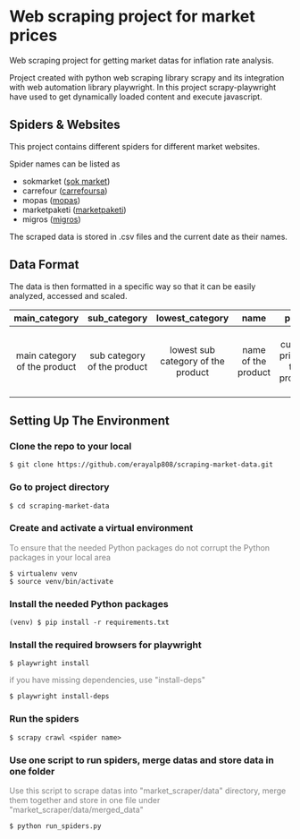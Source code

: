# Web scraping project for market prices
Web scraping project for getting market datas for inflation rate analysis.
<br />

Project created with python web scraping library scrapy and its integration with web automation library playwright. In this project scrapy-playwright have used to get dynamically loaded content and execute javascript.

## Spiders & Websites
This project contains different spiders for different market websites.
<br/>

Spider names can be listed as

- sokmarket ([şok market](https://www.sokmarket.com.tr)) 
- carrefour ([carrefoursa](https://www.carrefoursa.com))
- mopas ([mopaş](https://www.mopas.com.tr))
- marketpaketi ([marketpaketi](https://www.marketpaketi.com.tr))
- migros ([migros](https://www.migros.com.tr))

The scraped data is stored in .csv files and the current date as their names.

## Data Format
The data is then formatted in a specific way so that it can be easily analyzed, accessed and scaled.

|        main_category 	        |        sub_category 	        |         lowest_category 	          |        name 	        |            price 	            |                  high_price 	                  |             in_stock 	             |   product_link 	    |                  page_link                  |              date              |
|:-----------------------------:|:----------------------------:|:----------------------------------:|:--------------------:|:-----------------------------:|:----------------------------------------------:|:----------------------------------:|:-------------------:|:-------------------------------------------:|:------------------------------:|
| main category of the product  | sub category of the product  | lowest sub category of the product | name of the product  | current price of the product  | high price of the product if it is discounted  | stock availability of the product  | URL of the product  | URL of the category page that product is on | date that product was scraped  |

## Setting Up The Environment

### Clone the repo to your local
```
$ git clone https://github.com/erayalp808/scraping-market-data.git
```
### Go to project directory
```
$ cd scraping-market-data
```
### Create and activate a virtual environment
<span style="color: gray;">To ensure that the needed Python packages do not corrupt the Python packages in your local area</span>
```
$ virtualenv venv
$ source venv/bin/activate
```
### Install the needed Python packages
```
(venv) $ pip install -r requirements.txt
```

### Install the required browsers for playwright
```
$ playwright install
```
<span style="color: gray;">if you have missing dependencies, use "install-deps"</span>
```
$ playwright install-deps
```

### Run the spiders
```
$ scrapy crawl <spider name>
```

### Use one script to run spiders, merge datas and store data in one folder
<span style="color: grey;">Use this script to scrape datas into "market_scraper/data" directory, merge them together and store in one file under "market_scraper/data/merged_data" </span>
```
$ python run_spiders.py
```

